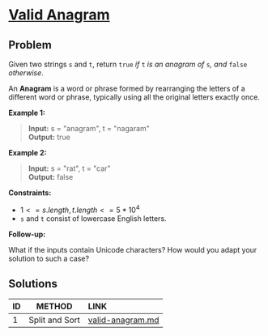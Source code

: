 # [Valid Anagram](https://leetcode.com/problems/valid-anagram/)

## Problem
<!-- Explanation of problem. -->
Given two strings `s` and `t`, return `true` _if_ `t` _is an anagram of_ `s`_, and_ `false` _otherwise_.

An **Anagram** is a word or phrase formed by rearranging the letters of a different word or phrase, typically using all the original letters exactly once.

**Example 1:**
<!-- An example of problem. -->

>**Input:** s = "anagram", t = "nagaram" </br> <!-- Input example. -->
**Output:** true </br> <!-- Output example. -->

**Example 2:**
<!-- An example of problem. -->

>**Input:** s = "rat", t = "car" </br> <!-- Input example. -->
**Output:** false </br> <!-- Output example. -->

**Constraints:**
<!-- Constraints of problem. -->
- $1 <= s.length, t.length <= 5 * 10^4$
- `s` and `t` consist of lowercase English letters.

**Follow-up:**  
<!-- Do more! -->
What if the inputs contain Unicode characters? How would you adapt your solution to such a case?

## Solutions
<!-- Solutions of problem and their links. -->

| ID  |         METHOD         | LINK                                 |
| :-- | :--------------------: | :----------------------------------- |
| 1   | Split and Sort | [valid-anagram.md](valid-anagram.md) |
